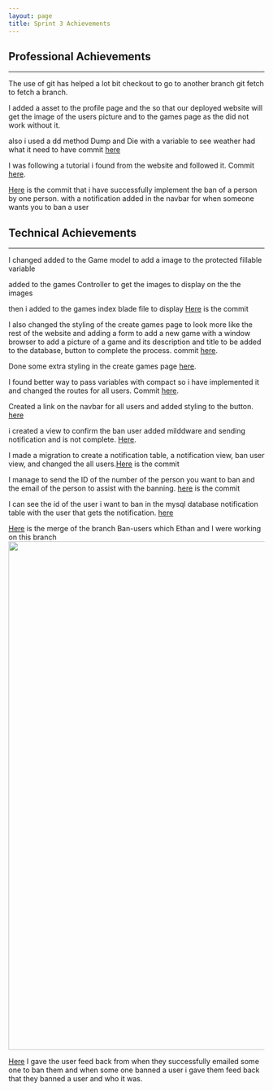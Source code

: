 ```yaml
---
layout: page
title: Sprint 3 Achievements
---
```


## Professional Achievements 
-----
The use of git has helped a lot bit checkout to go to another branch git fetch to fetch a branch.

I added a asset to the profile page and the  so that our deployed website will get the image of the users picture and to the games page  as the did not work without it.

also i used a dd method Dump and Die with a variable to see weather had what it need to have  commit [here](https://github.com/SoftEnOP/op-stats-team-1/commit/43cded8da6dc46603c8853f275ad8b5566bf19b4)

I was following a tutorial i found from the website and followed it. Commit [here](https://github.com/SoftEnOP/op-stats-team-1/commit/9a3c7fd0746de31bc19a97e8eeb549f591801c29).

[Here](https://github.com/SoftEnOP/op-stats-team-1/commit/38e0b9e98bb797210b8742e633754b62559d37b7) is the commit that i have successfully implement the ban of a person by one person. with a notification added in the navbar for when someone wants you to ban a user


## Technical Achievements
------


I changed added to the Game model to add a image to the protected fillable variable 

added to the games Controller to get the images to display on the  the images

then i added to the games index blade file to display
[Here](https://github.com/SoftEnOP/op-stats-team-1/commit/33fae1b8d3925a64d4a6112e275fcfa29af66a68) is the commit

I also changed the styling of the create games page to look more like the rest of the website and adding a form to add a new game with a window browser to add a picture of a game and its description and title to be added to the database, button to complete the process.
commit [here](https://github.com/SoftEnOP/op-stats-team-1/commit/2531d7f8511ebae3ec1acd4e8877feefa650a897). 

Done some extra styling in the create games page [here](https://github.com/SoftEnOP/op-stats-team-1/commit/7e0dd5cec5c33d454509ebb506f3d59a14904e03).


I found better way to pass variables with compact so i have implemented it and changed the routes for all users. Commit [here](https://github.com/SoftEnOP/op-stats-team-1/commit/e9332b2798a93f04be9844aadc45aa016048903a).

Created a link on the navbar for all users and added styling to the button. [here](https://github.com/SoftEnOP/op-stats-team-1/commit/a8f660e46a3ffa26d44c27808ce65116d40da932)

i created a view to confirm the ban user added milddware and sending notification and is not complete. [Here](https://github.com/SoftEnOP/op-stats-team-1/commit/72e1cb36f007439e58097f61a5156cc7d1be874e).

I made a migration to create a notification table, a notification view, ban user view, and changed the all users.[Here](https://github.com/SoftEnOP/op-stats-team-1/commit/b3a2359080247e7da266220a94d1b2d7c0cddde0) is the commit


I manage to send the ID of the number of the person you want to ban and the email of the person to assist with the banning. [here](https://github.com/SoftEnOP/op-stats-team-1/commit/0ca9e60c43c3eecb368ffb4e9655397f0280f489) is the commit

I can see the id of the user i  want to ban in the mysql database notification table with the user that gets the notification. [here](https://github.com/SoftEnOP/op-stats-team-1/commit/72acc9682a1091cb09c544e72b637bb0d23f90c1)

[Here](https://github.com/SoftEnOP/op-stats-team-1/commit/09f0b195ee4ebf6e0750ac2ad0e0149482aabe38) is the merge of the branch Ban-users which Ethan and I were working on this branch   
  <img src="/individual-portfolio-19-2-bob3765/images/banUsersMerge.png" alt="" title="" width="1000" />

[Here](https://github.com/SoftEnOP/op-stats-team-1/commit/10618c798added4cdfeca6ab6e25a5c5d081b0f7) I gave the user feed back from when they successfully emailed some one to ban them and when some one banned a user i gave them feed back that they banned a user and who it was.
